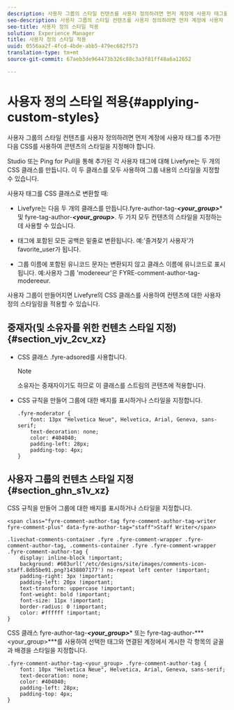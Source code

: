 ```yaml
---
description: 사용자 그룹의 스타일 컨텐츠를 사용자 정의하려면 먼저 계정에 사용자 태그를 추가한 다음 CSS를 사용하여 콘텐츠의 스타일을 지정해야 합니다.
seo-description: 사용자 그룹의 스타일 컨텐츠를 사용자 정의하려면 먼저 계정에 사용자 태그를 추가한 다음 CSS를 사용하여 콘텐츠의 스타일을 지정해야 합니다.
seo-title: 사용자 정의 스타일 적용
solution: Experience Manager
title: 사용자 정의 스타일 적용
uuid: 0556aa2f-4fcd-4bde-abb5-479ec682f573
translation-type: tm+mt
source-git-commit: 67aeb3de964473b326c88c3a3f81ff48a6a12652

---
```



# 사용자 정의 스타일 적용{#applying-custom-styles}

사용자 그룹의 스타일 컨텐츠를 사용자 정의하려면 먼저 계정에 사용자 태그를 추가한 다음 CSS를 사용하여 콘텐츠의 스타일을 지정해야 합니다.

Studio 또는 Ping for Pull을 통해 추가된 각 사용자 태그에 대해 Livefyre는 두 개의 CSS 클래스를 만듭니다. 이 두 클래스를 모두 사용하여 그룹 내용의 스타일을 지정할 수 있습니다.

사용자 태그를 CSS 클래스로 변환할 때:

* Livefyre는 다음 두 개의 클래스를 만듭니다.fyre-author-tag-***&lt;your_group&gt;**** 및 fyre-tag-author-***&lt;your_group&gt;***. 두 가지 모두 컨텐츠의 스타일을 지정하는 데 사용할 수 있습니다.

* 태그에 포함된 모든 공백은 밑줄로 변환됩니다. 예:'즐겨찾기 사용자'가 favorite_user가 됩니다.
* 그룹 이름에 포함된 유니코드 문자는 변환되지 않고 클래스 이름에 유니코드로 표시됩니다. 예:사용자 그룹 'modereeur'은 FYRE-comment-author-tag-modereeur.

사용자 그룹이 만들어지면 Livefyre의 CSS 클래스를 사용하여 컨텐츠에 대한 사용자 정의 스타일링을 적용할 수 있습니다.

## 중재자(및 소유자를 위한 컨텐츠 스타일 지정) {#section_vjv_2cv_xz}

* CSS 클래스 .fyre-adsored를 사용합니다.

   >[!NOTE]
   >
   >소유자는 중재자이기도 하므로 이 클래스를 스트림의 콘텐츠에 적용합니다.

* CSS 규칙을 만들어 그룹에 대한 배지를 표시하거나 스타일을 지정합니다.

   ```
   .fyre-moderator { 
       font: 13px "Helvetica Neue", Helvetica, Arial, Geneva, sans-serif; 
       text-decoration: none; 
       color: #404040; 
       padding-left: 28px; 
       padding-top: 4px; 
   }
   ```

## 사용자 그룹의 컨텐츠 스타일 지정 {#section_ghn_s1v_xz}

CSS 규칙을 만들어 그룹에 대한 배지를 표시하거나 스타일을 지정합니다.

```
<span class="fyre-comment-author-tag fyre-comment-author-tag-writer fyre-comment-plus" data-fyre-author-tag="staff">Staff Writer</span>
```

```
.livechat-comments-container .fyre .fyre-comment-wrapper .fyre-comment-author-tag, .comments-container .fyre .fyre-comment-wrapper .fyre-comment-author-tag { 
    display: inline-block !important; 
    background: #603url('/etc/designs/site/images/comments-icon-staff.8db5be91.png?1438807177') no-repeat left center !important; 
    padding-right: 3px !important; 
    padding-left: 20px !important; 
    text-transform: uppercase !important; 
    font-weight: bold !important; 
    font-size: 11px !important; 
    border-radius: 0 !important; 
    color: #ffffff !important; 
}
```

CSS 클래스 fyre-author-tag-***&lt;your_group&gt;**** 또는 fyre-tag-author-***&lt;your_group&gt;***를 사용하여 선택한 태그와 연결된 계정에서 게시한 각 항목의 글꼴과 배경을 스타일을 지정합니다.

```
.fyre-comment-author-tag-<your_group> .fyre-comment-author-tag { 
    font: 10px "Helvetica Neue", Helvetica, Arial, Geneva, sans-serif; 
    text-decoration: none; 
    color: #404040; 
    padding-left: 28px; 
    padding-top: 4px; 
}
```

